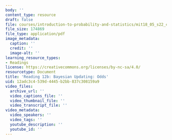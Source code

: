 ```yaml
---
body: ''
content_type: resource
draft: false
file: courses/introduction-to-probability-and-statistics/mit18_05_s22_class12-prep-b.pdf
file_size: 174869
file_type: application/pdf
image_metadata:
  caption: ''
  credit: ''
  image-alt: ''
learning_resource_types:
- Readings
license: https://creativecommons.org/licenses/by-nc-sa/4.0/
resourcetype: Document
title: 'Reading 12b: Bayesian Updating: Odds'
uid: 12adc3c4-539d-4445-b2bb-837c308159a9
video_files:
  archive_url: ''
  video_captions_file: ''
  video_thumbnail_file: ''
  video_transcript_file: ''
video_metadata:
  video_speakers: ''
  video_tags: ''
  youtube_description: ''
  youtube_id: ''
---
```

